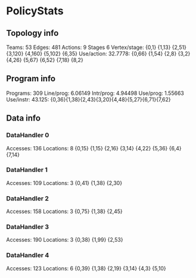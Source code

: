 # PolicyStats
## Topology info
Teams:		53
Edges:		481
Actions:	9
Stages		6
Vertex/stage:	{0,1} {1,13} {2,51} {3,120} {4,160} {5,102} {6,35} 
Use/action:	32.7778: {0,66} {1,54} {2,8} {3,2} {4,26} {5,67} {6,52} {7,18} {8,2} 

## Program info
Programs:	309
Line/prog:	6.06149
Intr/prog:	4.94498
Use/prog:	1.55663
Use/instr:	43.125: {0,36}{1,38}{2,43}{3,20}{4,48}{5,27}{6,71}{7,62}

## Data info

### DataHandler 0
Accesses:	136
Locations:	8
{0,15} {1,15} {2,16} {3,14} {4,22} {5,36} {6,4} {7,14} 

### DataHandler 1
Accesses:	109
Locations:	3
{0,41} {1,38} {2,30} 

### DataHandler 2
Accesses:	158
Locations:	3
{0,75} {1,38} {2,45} 

### DataHandler 3
Accesses:	190
Locations:	3
{0,38} {1,99} {2,53} 

### DataHandler 4
Accesses:	123
Locations:	6
{0,39} {1,38} {2,19} {3,14} {4,3} {5,10} 